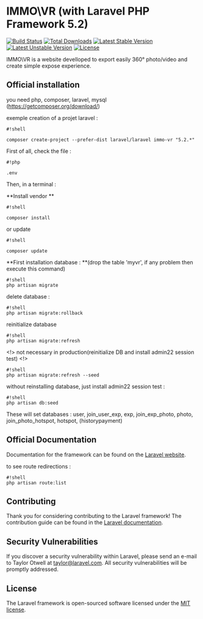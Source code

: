 # IMMO\VR (with Laravel PHP Framework 5.2)

[![Build Status](https://travis-ci.org/laravel/framework.svg)](https://travis-ci.org/laravel/framework)
[![Total Downloads](https://poser.pugx.org/laravel/framework/d/total.svg)](https://packagist.org/packages/laravel/framework)
[![Latest Stable Version](https://poser.pugx.org/laravel/framework/v/stable.svg)](https://packagist.org/packages/laravel/framework)
[![Latest Unstable Version](https://poser.pugx.org/laravel/framework/v/unstable.svg)](https://packagist.org/packages/laravel/framework)
[![License](https://poser.pugx.org/laravel/framework/license.svg)](https://packagist.org/packages/laravel/framework)


IMMO\VR is a website develloped to export easily 360° photo/video and create simple expose experience.

## Official installation

you need php, composer, laravel, mysql
(https://getcomposer.org/download/)


exemple creation of a projet laravel :

```
#!shell

composer create-project --prefer-dist laravel/laravel immo-vr "5.2.*"
```

First of all, check the file :

```
#!php

.env
```


Then, in a terminal :

**Install vendor
**
```
#!shell

composer install
```

or update
```
#!shell

composer update
```

**First installation database : 
**(drop the table 'myvr', if any problem then execute this command)
```
#!shell
php artisan migrate
```

delete database :

```
#!shell
php artisan migrate:rollback
```
reinitialize database


```
#!shell
php artisan migrate:refresh
```

<!> not necessary in production(reinitialize DB and install admin22 session test) <!>
```
#!shell
php artisan migrate:refresh --seed
```
without reinstalling database, just install admin22 session test :
```
#!shell
php artisan db:seed
```

These will set databases :
user, join_user_exp, exp, join_exp_photo, photo, join_photo_hotspot, hotspot, (historypayment)

## Official Documentation

Documentation for the framework can be found on the [Laravel website](http://laravel.com/docs).

to see route redirections :

```
#!shell
php artisan route:list
```


## Contributing

Thank you for considering contributing to the Laravel framework! The contribution guide can be found in the [Laravel documentation](http://laravel.com/docs/contributions).

## Security Vulnerabilities

If you discover a security vulnerability within Laravel, please send an e-mail to Taylor Otwell at taylor@laravel.com. All security vulnerabilities will be promptly addressed.

## License

The Laravel framework is open-sourced software licensed under the [MIT license](http://opensource.org/licenses/MIT).
